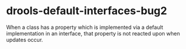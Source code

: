 # drools-default-interfaces-bug2
When a class has a property which is implemented via a default implementation in an interface, that property is not reacted upon when updates occur.
